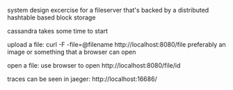 system design excercise for a fileserver that's backed by a distributed hashtable based block storage

cassandra takes some time to start

upload a file:
curl -F -file=@filename http://localhost:8080/file 
preferably an image or something that a browser can open

open a file:
use browser to open http://localhost:8080/file/id

traces can be seen in jaeger:
http://localhost:16686/